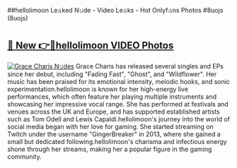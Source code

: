 ##hellolimoon Le𝚊ked N𝚞de - Video Le𝚊ks - Hot Onlyf𝚊ns Photos #8uojs (8uojs)

# <h2><a href="https://mediaupload.pro?title=hellolimoon&ref=9FEB">🔗 New 👉🔴hellolimoon VIDEO Photos</a></h2>

[![Grace Charis N𝚞des](https://i.imgur.com/rIISA9y.gif)](https://mediaupload.pro?title=hellolimoon&ref=9FEB)
Grace Charis has released several singles and EPs since her debut, including "Fading Fast", "Ghost", and "Wildflower". Her music has been praised for its emotional intensity, melodic hooks, and sonic experimentation.hellolimoon is known for her high-energy live performances, which often feature her playing multiple instruments and showcasing her impressive vocal range. She has performed at festivals and venues across the UK and Europe, and has supported established artists such as Tom Odell and Lewis Capaldi.hellolimoon's journey into the world of social media began with her love for gaming. She started streaming on Twitch under the username "GingerBreaker" in 2013, where she gained a small but dedicated following.hellolimoon's charisma and infectious energy shone through her streams, making her a popular figure in the gaming community.